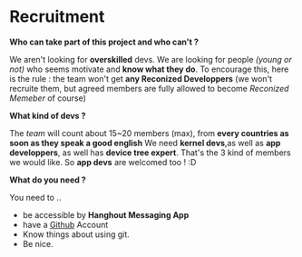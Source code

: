 Recruitment
===========

**Who can take part of this project and who can't ?**

We aren't looking for **overskilled** devs.
We are looking for people *(young or not)* who seems motivate and **know what they do**.
To encourage this, here is the rule : the team won't get **any Reconized Developpers** (we won't recruite them, but agreed members are fully allowed to become *Reconized Memeber* of course)

**What kind of devs ?**

The *team* will count about 15~20 members (max), from **every countries as soon as they speak a good english** 
We need **kernel devs**,as well as **app developpers**, as well has **device tree expert**. That's the 3 kind of members we would like.
So **app devs** are welcomed too ! :D

**What do you need ?**

You need to ..
- be accessible by **Hanghout Messaging App**
- have a [Github](github.com) Account
- Know things about using git.
- Be nice.


